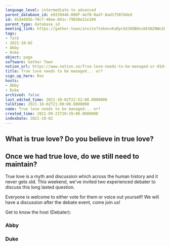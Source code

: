 ```yaml
---
language_level: intermediate to advanced
parent_database_id: e9339446-880f-4ef0-8ad7-8ad1f507dded
id: 91d4405b-70cf-48ee-841c-79830e11e104
parent_type: database_id
meeting_link: https://gather.town/invite?token=KuRprGXJkDBOnxbkSN2NWn2HuHjwl9GJ
tags:
- Talk
- 2021-10-02
- Abby
- Duke
object: page
software: Gather Town
notion_url: https://www.notion.so/True-love-needs-to-be-managed-or-91d4405b70cf48ee841c79830e11e104
title: True love needs to be managed... or?
sign_up_here: Rex
hosts:
- Abby
- Duke
archived: false
last_edited_time: 2021-10-02T22:52:00.0000000
talktime: 2021-10-02T21:00:00.0000000
name: True love needs to be managed... or?
created_time: 2021-09-21T20:39:00.0000000
indexDate: 2021-10-02
---
```



## What is true love? Do you believe in true love? 
## Once we had true love, do we still need to maintain?

True love is a myth and discussion which across the human history and it never gets old. This weekend, we've invited two experienced debater to discuss this long lasted question.

Everyone is welcome to either vote for them or voice out yourself! We will have a discussion after the debate event, come join us!

Get to know the host (Debater):
### Abby
### Duke





